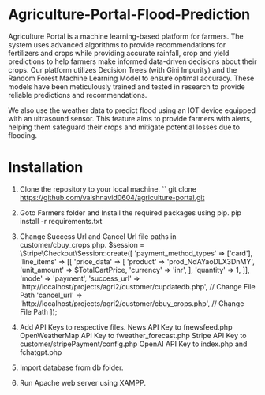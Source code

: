# Agriculture-Portal-Flood-Prediction

Agriculture Portal is a machine learning-based platform for farmers. The system uses advanced algorithms to provide recommendations for fertilizers and crops while providing accurate rainfall, crop and yield predictions to help farmers make informed data-driven decisions about their crops.
Our platform utilizes Decision Trees (with Gini Impurity) and the Random Forest Machine Learning Model to ensure optimal accuracy. These models have been meticulously trained and tested in research to provide reliable predictions and recommendations. 

We also use the weather data to predict flood using an IOT device equipped with an ultrasound sensor. This feature aims to provide farmers with alerts, helping them safeguard their crops and mitigate potential losses due to flooding.

# Installation
1. Clone the repository to your local machine.
`` git clone https://github.com/vaishnavid0604/agriculture-portal.git

2. Goto Farmers folder and Install the required packages using pip.
pip install -r requirements.txt

3. Change Success Url and Cancel Url file paths in customer/cbuy_crops.php.
$session = \Stripe\Checkout\Session::create([
'payment_method_types' => ['card'],
	'line_items' => [[
	'price_data' => [
		'product' => 'prod_NdAYaoDLX3DnMY',
		'unit_amount' => $TotalCartPrice,
		'currency' => 'inr',
		],
		'quantity' => 1,
		]],
	'mode' => 'payment',
	'success_url' => 'http://localhost/projects/agri2/customer/cupdatedb.php',   // Change File Path
	'cancel_url' => 'http://localhost/projects/agri2/customer/cbuy_crops.php',   // Change File Path
]);
4. Add API Keys to respective files.
News API Key to fnewsfeed.php
OpenWeatherMap API Key to fweather_forecast.php
Stripe API Key to customer/stripePayment/config.php
OpenAI API Key to index.php and fchatgpt.php

5. Import database from db folder.
6. Run Apache web server using XAMPP.
